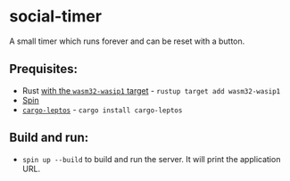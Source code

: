 # social-timer

A small timer which runs forever and can be reset with a button.

## Prequisites:

- Rust [with the `wasm32-wasip1` target](https://www.rust-lang.org/tools/install) - `rustup target add wasm32-wasip1`
- [Spin](https://developer.fermyon.com/spin/v3/install)
- [`cargo-leptos`](https://github.com/leptos-rs/cargo-leptos#getting-started) - `cargo install cargo-leptos`

## Build and run:

- `spin up --build` to build and run the server. It will print the application URL.
